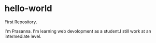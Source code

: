 # hello-world
First Repository.

I'm Prasanna. I'm learning web devolopment as a student.I still work at an intermediate level.
